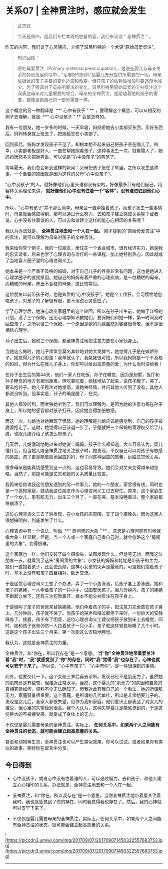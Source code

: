 # 关系07 | 全神贯注时，感应就会发生

> 武志红
> 
> 今天是周四，是我们专栏本周的加餐内容，我们来谈谈 “ 全神贯注 ” 。

昨天的内容，我们谈了心灵感应，介绍了温尼科特的一个术语“原始母爱贯注”。

> 知识回顾：
> 
> 原始母爱贯注（Primary maternal preoccupation），是说在婴儿与母亲关系的特别发展阶段中，“足够好的妈妈”给婴儿充分提供所需要的一切。母亲依据她的孩子需要的变化适应和改变，但在孩子的依赖性增加时要逐渐地减少。为了强调对于母亲所要求的变化，温尼科特用原始母爱的全神贯注这个词表达母亲对儿童需要的领会。母亲的全神贯注，是紧随着她的孩子的需要，要像是她自己的一部分需要一样。

这个概念的另一种翻译是  **“ 心中有孩子 ” ** ，要理解这个概念，可以从相反的例子去理解，就是  **“ 心中没孩子 ” ** 会是怎样的。

我有一位朋友，她一岁多的时候，一天早晨，妈妈带她去小卖部买东西，买好东西后，妈妈转身就上班去了，把她给忘在小卖部了。

回到家后，妈妈才发现孩子不见了，却根本想不起来自己把孩子丢在哪儿了。所幸，小卖部老板是好人，一直在帮她照看孩子。这种事发生一次，就够雷人了，她妈妈居然多次把她弄丢，可以说是“心中没孩子”的典范了。

每年夏天，我们总会听到这样的新闻：父母把孩子忘在了车里。之所以发生这种事，一个重要的原因就是因为这样的父母“心中没孩子”。

“心中没孩子”的人，就好像他们心里头谁都没有似的，好像最多只有他们自己。用客体关系理论来讲， **就好像他们心中没有住着一个“客体”，没有谁进驻到他们心中。**

所以，“心中有孩子”并不那么简单，母亲会一直牵挂着孩子，而孩子发生一些事情时，母亲就会感应得到。那可以通过什么努力，去和孩子建立感应关系呢？或者说，心中没有住着谁的人，可以去和谁建立这样的能心心相印的关系呢？

我认为办法就是， **全神贯注地去和一个人在一起。** 刚才提到的“原始母爱贯注”中的贯注，就可以理解为母亲对孩子的全神贯注。

我来给你举个例子，我的一位朋友，居住在一个省会城市，很有经济实力，她是我的忠实读者，后来也学了心理咨询与治疗的一些课程，加上她特别热心，因此就成了当地富人圈子里的心理咨询义工。

她本来是一个严重不及格的妈妈，对于自己儿子的养育非常有问题，这也是她进入心理学圈子的直接原因。她自己的妈妈有着严重的心理疾病，是一位糟糕的母亲。而糟糕的母亲，养出不合格的母亲，这比较常见。

这位朋友以前带孩子时，也是典型的“心中没孩子”。她是个工作狂，会习惯性地忽略孩子，对孩子的了解很有限，更不用说心灵感应了。

学了心理学后，她决心改变家庭里的这个轮回。所以在孙子出生前，她做了详细的计划，请了三个保姆，还用心理学知识教她们，要保姆们和她一样，第一时间及时回应孩子。之所以请三个保姆，一个原因是她的儿媳虽然对婆婆很尊敬，但不是很相信心理学。

孙子出生后，她和三个保姆，都全神贯注地把注意力放在小家伙身上。

当她这么做时，她儿子常常会莫名其妙地对她大发脾气，她觉得儿子是在嫉妒孙子。她觉得儿子的心思是：我早就认了，我姥姥很可怕，所以我妈妈是一个不及格的妈妈，但为什么在我儿子身上，你却可以给出高质量的爱，为什么当时没给我！

在孙子出生后的第44天，他们一家人在吃饭，孙子在睡觉，因为是别墅，饭厅和孙子睡觉的地方有相当距离。但吃着吃着，她猛地站了起来，说孩子醒了，哭了，要去抱孙子。她儿子再次对她发怒，说她神经质，并问其他人听到了没有，其他人都说没听到。但事实是，孙子的确是醒了，在哭。

其他人都没听到，而唯独她听到了，我们可以理解为，是因为她的注意力都在孙子身上，所以她的感官都对孩子打开，因此她变得加倍敏感。

而这一次，儿媳也对她展现了愤怒。她的理解是儿媳应该是感觉到，自己的孩子被婆婆抢走了。这时，她觉得自己该退一步了，于是就把三个保姆的管理权交给了儿媳，也跟儿媳介绍了该怎么带孩子。

几天后，儿媳激动地跑过来对她说：妈妈，孩子什么都知道。大人容易认为，婴儿懂什么，但当她儿媳全神贯注地关注孩子时，她发现，不仅自己可以对孩子有敏感的感应，孩子更是能敏感地回应妈妈，母子间这种回应的质量，远胜过其他关系。

很多母亲是能真切感受到这一点的，这也容易导致，她们会对丈夫变得越来越忽略，当然了，前提可能是丈夫和她的关系质量比较差。

我再来给你讲我这位朋友遇到的另一件事儿，她的一个朋友，家里很有钱，同时也是一个高知家庭，就请我这位朋友作为心理咨询义工过去帮忙。原来，这个家庭生了一个女儿，患有肌无力，出生三个月了，一直在哭，基本没睡着过，整个家庭都快崩溃了。

这位心理咨询义工去了后发现，在小女孩的床周围，安了四个摄像头，因为这家人很想搞明白，到底发生了什么。

心理咨询中有一个说法，叫做  **“ 房间里的大象 ” ** 。意思是心理问题有时候就像大象一样显眼，但是，当一个人或一个家庭自己看自己时，就会忽略这个“房间里的大象”，变得很难。

这个家庭也一样，他们安装了四个摄像头，试图发现什么，但徒劳无功，而我这位朋友一去，就看到了这头“房间里的大象”。小女孩的妈妈和姥姥是带孩子的主力，她们一直抱着孩子，还会使劲颠，这样小女孩的哭声是最低的。可是她们抱着孩子时，基本上没有和孩子四目相对，缺乏交流。

于是这位心理咨询义工想了个办法，弄了一个小游泳池，给孩子套上游泳圈，她和孩子的姥姥，一人牵着孩子的一只小手，试图安抚孩子。但几分钟内，孩子的姥姥不断起立坐下，还有三次短暂离开，根本不能全神贯注在孩子身上。

于是她叫了孩子的爸爸来替换姥姥，他们牵着孩子的手，把注意力完全放在孩子身上。几分钟后，孩子就不哭了。当孩子的哭声和啜泣都停下来时，一份巨大的安静降临了。接着，孩子有了困意，这位心理咨询义工建议把孩子放到床上去睡觉，同时，她和孩子爸爸仍然一人拉着孩子一只小手，孩子就这样安稳地睡了几个小时。这是这个孩子出生三个月来，第一次能这么安稳地睡觉。

我认为，这就是全神贯注的力量。

全神贯注，和“你在，所以我存在”是一个意思。 **当“你”全神贯注地带着爱关注着“我”时，“我”就感觉到了“你”的存在，同时“我”觉得“我”也存在了，心神也就可以安宁下来了。** 所以说，“心中有孩子”，“心中有你”，是一件很深刻的事情。

此外，也要交代一下，这个女孩三岁后再去诊断，发现已经不是肌无力了，虽然她的肌肉还是有些软，但接近正常水平。当然，这个婴儿的“肌无力”的病因和自愈的真相究竟如何，资料不全无法确知了。但我对此有我自己的一个看法，她的所谓肌无力，家庭背景很重要。这个家庭，是所谓的几代单传，所以是非常想要儿子的。发现是女儿后，全家人都很失望，但作为高知家庭，他们意识上都表达了对女儿的接受，但心里的失望级别很高。我个人认为，这种失望婴儿是能感觉到的，于是这份巨大的不被接受感，就变成了身体上的无力。

不仅仅是婴儿需要母亲的全神贯注，实际上， **任何关系中，如果两个人之间能有全神贯注的状态，就可能会建立起高质量的关系。**

甚至和动物等生灵，全神贯注也可以产生类似效果，你可以试试。或者如果你有类似的故事，期待你在留言中分享。

## 今日得到

* 心中没孩子，或者心中没有住着谁的人，可以通过努力，去和孩子、和他人建立心心相印的关系，办法就是，全神贯注地去和一个人在一起。

* 全神贯注，和“你在，所以我存在”是一个意思。当你全神贯注地带着爱关注着我时，我也就感觉到了你的存在，同时我觉得我也存在了。然后，我的心神就可以安宁下来了。

* 不仅仅是婴儿需要母亲的全神贯注，实际上，任何关系中，如果两个人之间能有全神贯注的状态，就可能会建立起高质量的关系。

![https://piccdn3.umiwi.com/img/201709/07/201709071450322557683753.jpg](https://piccdn3.umiwi.com/img/201709/07/201709071450322557683753.jpg)

---
